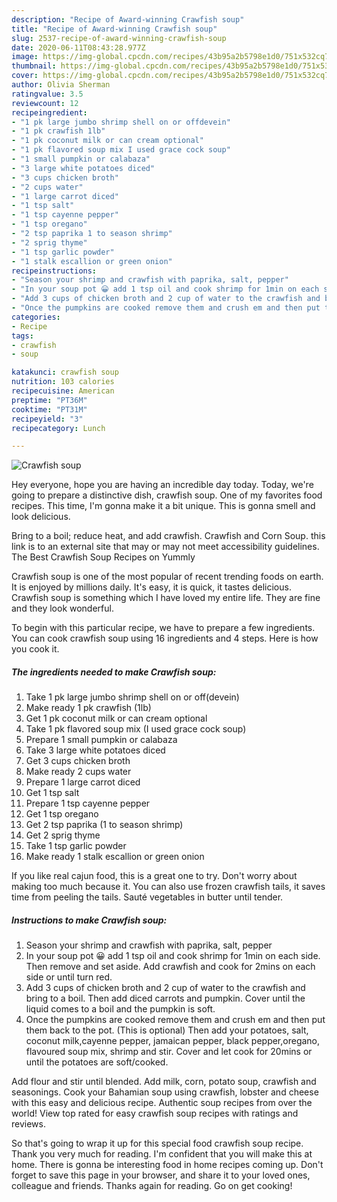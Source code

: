 ```yaml
---
description: "Recipe of Award-winning Crawfish soup"
title: "Recipe of Award-winning Crawfish soup"
slug: 2537-recipe-of-award-winning-crawfish-soup
date: 2020-06-11T08:43:28.977Z
image: https://img-global.cpcdn.com/recipes/43b95a2b5798e1d0/751x532cq70/crawfish-soup-recipe-main-photo.jpg
thumbnail: https://img-global.cpcdn.com/recipes/43b95a2b5798e1d0/751x532cq70/crawfish-soup-recipe-main-photo.jpg
cover: https://img-global.cpcdn.com/recipes/43b95a2b5798e1d0/751x532cq70/crawfish-soup-recipe-main-photo.jpg
author: Olivia Sherman
ratingvalue: 3.5
reviewcount: 12
recipeingredient:
- "1 pk large jumbo shrimp shell on or offdevein"
- "1 pk crawfish 1lb"
- "1 pk coconut milk or can cream optional"
- "1 pk flavored soup mix I used grace cock soup"
- "1 small pumpkin or calabaza"
- "3 large white potatoes diced"
- "3 cups chicken broth"
- "2 cups water"
- "1 large carrot diced"
- "1 tsp salt"
- "1 tsp cayenne pepper"
- "1 tsp oregano"
- "2 tsp paprika 1 to season shrimp"
- "2 sprig thyme"
- "1 tsp garlic powder"
- "1 stalk escallion or green onion"
recipeinstructions:
- "Season your shrimp and crawfish with paprika, salt, pepper"
- "In your soup pot 😀 add 1 tsp oil and cook shrimp for 1min on each side. Then remove and set aside. Add crawfish and cook for 2mins on each side or until turn red."
- "Add 3 cups of chicken broth and 2 cup of water to the crawfish and bring to a boil. Then add diced carrots and pumpkin. Cover until the liquid comes to a boil and the pumpkin is soft."
- "Once the pumpkins are cooked remove them and crush em and then put them back to the pot. (This is optional) Then add your potatoes, salt, coconut milk,cayenne pepper, jamaican pepper, black pepper,oregano, flavoured soup mix, shrimp and stir. Cover and let cook for 20mins or until the potatoes are soft/cooked."
categories:
- Recipe
tags:
- crawfish
- soup

katakunci: crawfish soup 
nutrition: 103 calories
recipecuisine: American
preptime: "PT36M"
cooktime: "PT31M"
recipeyield: "3"
recipecategory: Lunch

---
```



![Crawfish soup](https://img-global.cpcdn.com/recipes/43b95a2b5798e1d0/751x532cq70/crawfish-soup-recipe-main-photo.jpg)

Hey everyone, hope you are having an incredible day today. Today, we're going to prepare a distinctive dish, crawfish soup. One of my favorites food recipes. This time, I'm gonna make it a bit unique. This is gonna smell and look delicious.

Bring to a boil; reduce heat, and add crawfish. Crawfish and Corn Soup. this link is to an external site that may or may not meet accessibility guidelines. The Best Crawfish Soup Recipes on Yummly

Crawfish soup is one of the most popular of recent trending foods on earth. It is enjoyed by millions daily. It's easy, it is quick, it tastes delicious. Crawfish soup is something which I have loved my entire life. They are fine and they look wonderful.


To begin with this particular recipe, we have to prepare a few ingredients. You can cook crawfish soup using 16 ingredients and 4 steps. Here is how you cook it.

<!--inarticleads1-->

##### The ingredients needed to make Crawfish soup:

1. Take 1 pk large jumbo shrimp shell on or off(devein)
1. Make ready 1 pk crawfish (1lb)
1. Get 1 pk coconut milk or can cream optional
1. Take 1 pk flavored soup mix (I used grace cock soup)
1. Prepare 1 small pumpkin or calabaza
1. Take 3 large white potatoes diced
1. Get 3 cups chicken broth
1. Make ready 2 cups water
1. Prepare 1 large carrot diced
1. Get 1 tsp salt
1. Prepare 1 tsp cayenne pepper
1. Get 1 tsp oregano
1. Get 2 tsp paprika (1 to season shrimp)
1. Get 2 sprig thyme
1. Take 1 tsp garlic powder
1. Make ready 1 stalk escallion or green onion


If you like real cajun food, this is a great one to try. Don&#39;t worry about making too much because it. You can also use frozen crawfish tails, it saves time from peeling the tails. Sauté vegetables in butter until tender. 

<!--inarticleads2-->

##### Instructions to make Crawfish soup:

1. Season your shrimp and crawfish with paprika, salt, pepper
1. In your soup pot 😀 add 1 tsp oil and cook shrimp for 1min on each side. Then remove and set aside. Add crawfish and cook for 2mins on each side or until turn red.
1. Add 3 cups of chicken broth and 2 cup of water to the crawfish and bring to a boil. Then add diced carrots and pumpkin. Cover until the liquid comes to a boil and the pumpkin is soft.
1. Once the pumpkins are cooked remove them and crush em and then put them back to the pot. (This is optional) Then add your potatoes, salt, coconut milk,cayenne pepper, jamaican pepper, black pepper,oregano, flavoured soup mix, shrimp and stir. Cover and let cook for 20mins or until the potatoes are soft/cooked.


Add flour and stir until blended. Add milk, corn, potato soup, crawfish and seasonings. Cook your Bahamian soup using crawfish, lobster and cheese with this easy and delicious recipe. Authentic soup recipes from over the world! View top rated for easy crawfish soup recipes with ratings and reviews. 

So that's going to wrap it up for this special food crawfish soup recipe. Thank you very much for reading. I'm confident that you will make this at home. There is gonna be interesting food in home recipes coming up. Don't forget to save this page in your browser, and share it to your loved ones, colleague and friends. Thanks again for reading. Go on get cooking!
